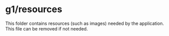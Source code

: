 # g1/resources

This folder contains resources (such as images) needed by the application. This file can
be removed if not needed.
